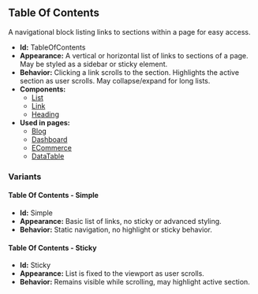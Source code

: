 ## Table Of Contents
A navigational block listing links to sections within a page for easy access.
- **Id:** TableOfContents
- **Appearance:** A vertical or horizontal list of links to sections of a page. May be styled as a sidebar or sticky element.
- **Behavior:** Clicking a link scrolls to the section. Highlights the active section as user scrolls. May collapse/expand for long lists.
- **Components:**
  - [List](components.md#list)
  - [Link](components.md#link)
  - [Heading](components.md#heading)
- **Used in pages:**
  - [Blog](pages.md#blog)
  - [Dashboard](pages.md#dashboard)
  - [ECommerce](pages.md#e-commerce)
  - [DataTable](pages.md#data-table)
### Variants
#### Table Of Contents - **Simple**
- **Id:** Simple
- **Appearance:** Basic list of links, no sticky or advanced styling.
- **Behavior:** Static navigation, no highlight or sticky behavior.
#### Table Of Contents - **Sticky**
- **Id:** Sticky
- **Appearance:** List is fixed to the viewport as user scrolls.
- **Behavior:** Remains visible while scrolling, may highlight active section.
